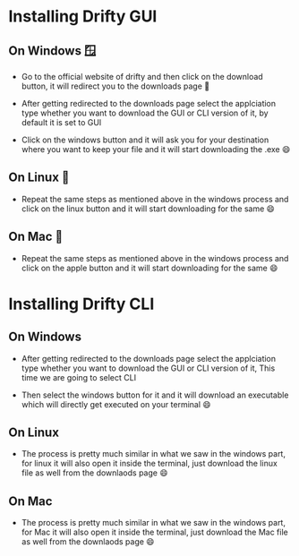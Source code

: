 # Installing Drifty GUI 

## On Windows 🪟

- Go to the official website of drifty and then click on the download button, it will redirect you to the downloads page 📃


- After getting redirected to the downloads page select the applciation type whether you want to download the GUI or CLI version of it, by default it is set to GUI


- Click on the windows button and it will ask you for your destination where you want to keep your file and it will start downloading the .exe 😄

## On Linux 🐧

- Repeat the same steps as mentioned above in the windows process and click on the linux button and it will start downloading for the same :smile:
  
## On Mac 🍎

- Repeat the same steps as mentioned above in the windows process and click on the apple button and it will start downloading for the same :smile:

# Installing Drifty CLI

## On Windows

- After getting redirected to the downloads page select the applciation type whether you want to download the GUI or CLI version of it, This time we are going to select CLI
  
- Then select the windows button for it and it will download an executable which will directly get executed on your terminal 😄

## On Linux

- The process is pretty much similar in what we saw in the windows part, for linux it will also open it inside the terminal, just download the linux file as well from the downlaods page 😄


## On Mac

- The process is pretty much similar in what we saw in the windows part, for Mac it will also open it inside the terminal, just download the Mac file as well from the downlaods page 😄




